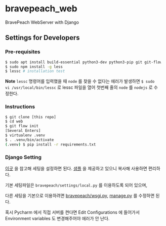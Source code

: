 # bravepeach_web
BravePeach WebServer with Django

## Settings for Developers

### Pre-requisites

```bash
$ sudo apt install build-essential python3-dev python3-pip git git-flow libssl-dev libffi-dev libmysqlclient-dev npm
$ sudo npm install -g less
$ lessc # installation test
```
**Note**
`lessc` 명령어를 입력했을 때 `node` 를 찾을 수 없다는 에러가 발생하면 
`$ sudo vi /usr/local/bin/lessc` 로  lessc 파일을 열어 첫번째 줄의 `node` 를 `nodejs` 로 수정한다.

### Instructions

```bash
$ git clone [this repo]
$ cd web
$ git flow init
[Several Enters]
$ virtualenv .venv
$ . .venv/bin/activate
(.venv) $ pip install -r requirements.txt
```

### Django Setting
[이곳](https://dayone.me/20Tcz1k) 을 참고해 세팅을 설정하면 된다. [샘플](bravepeach/settings/local.py) 을 제공하고 있으니 복사해 사용하면 편리하다.

기본 세팅파일은 `bravepeach/settings/local.py` 를 이용하도록 되어 있으며,

다른 세팅을 기본으로 이용하려면 [bravepeach/wsgi.py](bravepeach/wsgi.py), [manage.py](manage.py) 를 수정하면 된다.

혹시 Pycharm 에서 직접 서버를 켠다면 Edit Configurations 에 들어가서 Environment variables 도 변경해주어야 에러가 안 난다.
